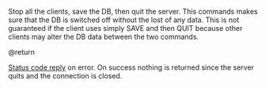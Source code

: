 

Stop all the clients, save the DB, then quit the server. This commands
makes sure that the DB is switched off without the lost of any data.
This is not guaranteed if the client uses simply SAVE and then
QUIT because other clients may alter the DB data between the two
commands.

@return

[Status code reply][1] on error. On success nothing is returned since the server
quits and the connection is closed.



[1]: /p/redis/wiki/ReplyTypes
